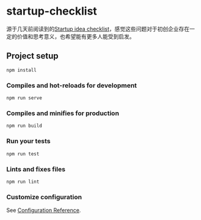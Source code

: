 # startup-checklist

源于几天前阅读到的[Startup idea checklist](https://www.defmacro.org/2019/03/26/startup-checklist.html)，感觉这些问题对于初创企业存在一定的价值和思考意义，也希望能有更多人能受到启发。

## Project setup
```
npm install
```

### Compiles and hot-reloads for development
```
npm run serve
```

### Compiles and minifies for production
```
npm run build
```

### Run your tests
```
npm run test
```

### Lints and fixes files
```
npm run lint
```

### Customize configuration
See [Configuration Reference](https://cli.vuejs.org/config/).

